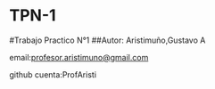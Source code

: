 # TPN-1
#Trabajo Practico N°1
##Autor: Aristimuño,Gustavo A

email:profesor.aristimuno@gmail.com

github cuenta:ProfAristi
